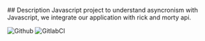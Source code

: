 ## Description
Javascript project to understand asyncronism with Javascript, we integrate our application with rick and morty api.

![Github](https://github.com/zearkiatos/async-rickandmorty-web/actions/workflows/action.yml/badge.svg)
![GitlabCI](https://gitlab.com/caprilespe/async-rickandmorty-web/badges/develop/pipeline.svg)